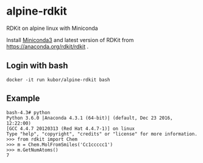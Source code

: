 alpine-rdkit
===

RDKit on alpine linux with Miniconda


Install [Miniconda3](https://www.continuum.io/downloads) and latest version of RDKit from https://anaconda.org/rdkit/rdkit .

## Login with bash

```
docker -it run kubor/alpine-rdkit bash
```

## Example

```
bash-4.3# python
Python 3.6.0 |Anaconda 4.3.1 (64-bit)| (default, Dec 23 2016, 12:22:00)
[GCC 4.4.7 20120313 (Red Hat 4.4.7-1)] on linux
Type "help", "copyright", "credits" or "license" for more information.
>>> from rdkit import Chem
>>> m = Chem.MolFromSmiles('Cc1ccccc1')
>>> m.GetNumAtoms()
7
```
